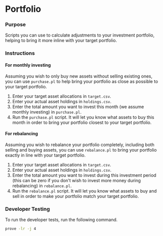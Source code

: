 # Portfolio

### Purpose

Scripts you can use to calculate adjustments to your investment portfolio,
helping to bring it more inline with your target portfolio.

### Instructions

#### For monthly investing

Assuming you wish to only buy new assets without selling existing ones, you can
use `purchase.pl` to help bring your portfolio as close as possible to your
target portfolio.

1. Enter your target asset allocations in `target.csv`.
1. Enter your actual asset holdings in `holdings.csv`.
1. Enter the total amount you want to invest this month (we assume monthly
   investing) in `purchase.pl`.
1. Run the `purchase.pl` script. It will let you know what assets to buy this
   month in order to bring your portfolio closest to your target portfolio.

#### For rebalancing

Assuming you wish to rebalance your portfolio completely, including both
selling and buying assets, you can use `rebalance.pl` to bring your portfolio
exactly in line with your target portfolio.

1. Enter your target asset allocations in `target.csv`.
1. Enter your actual asset holdings in `holdings.csv`.
1. Enter the total amount you want to invest during this investment period
   (this can be zero if you don't wish to invest more money during
   rebalancing) in `rebalance.pl`.
1. Run the `rebalance.pl` script. It will let you know what assets to buy and
    sell in order to make your portfolio match your target portfolio.


### Developer Testing

To run the developer tests, run the following command.

```sh
prove -lr -j 4
```
